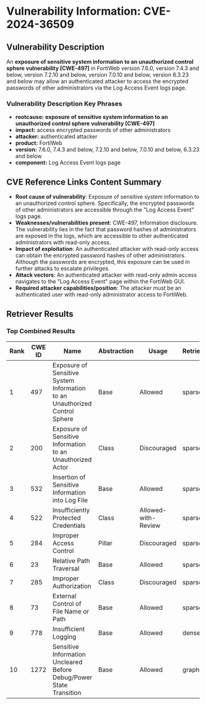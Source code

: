 # Vulnerability Information: CVE-2024-36509

## Vulnerability Description
An **exposure of sensitive system information to an unauthorized control sphere vulnerability [CWE-497]** in FortiWeb version 7.6.0, version 7.4.3 and below, version 7.2.10 and below, version 7.0.10 and below, version 6.3.23 and below may allow an authenticated attacker to access the encrypted passwords of other administrators via the Log Access Event logs page.

### Vulnerability Description Key Phrases
- **rootcause:** **exposure of sensitive system information to an unauthorized control sphere vulnerability [CWE-497]**
- **impact:** access encrypted passwords of other administrators
- **attacker:** authenticated attacker
- **product:** FortiWeb
- **version:** 7.6.0, 7.4.3 and below, 7.2.10 and below, 7.0.10 and below, 6.3.23 and below
- **component:** Log Access Event logs page

## CVE Reference Links Content Summary
- **Root cause of vulnerability**: Exposure of sensitive system information to an unauthorized control sphere. Specifically, the encrypted passwords of other administrators are accessible through the "Log Access Event" logs page.
- **Weaknesses/vulnerabilities present**: CWE-497, Information disclosure. The vulnerability lies in the fact that password hashes of administrators are exposed in the logs, which are accessible to other authenticated administrators with read-only access.
- **Impact of exploitation**: An authenticated attacker with read-only access can obtain the encrypted password hashes of other administrators. Although the passwords are encrypted, this exposure can be used in further attacks to escalate privileges.
- **Attack vectors**: An authenticated attacker with read-only admin access navigates to the "Log Access Event" page within the FortiWeb GUI.
- **Required attacker capabilities/position**: The attacker must be an authenticated user with read-only administrator access to FortiWeb.

## Retriever Results

### Top Combined Results

| Rank | CWE ID | Name | Abstraction | Usage  | Retrievers | Individual Scores |
|------|--------|------|-------------|-------|------------|-------------------|
| 1 | 497 | Exposure of Sensitive System Information to an Unauthorized Control Sphere | Base | Allowed | sparse | 0.491 |
| 2 | 200 | Exposure of Sensitive Information to an Unauthorized Actor | Class | Discouraged | sparse | 0.480 |
| 3 | 532 | Insertion of Sensitive Information into Log File | Base | Allowed | sparse | 0.472 |
| 4 | 522 | Insufficiently Protected Credentials | Class | Allowed-with-Review | sparse | 0.471 |
| 5 | 284 | Improper Access Control | Pillar | Discouraged | sparse | 0.448 |
| 6 | 23 | Relative Path Traversal | Base | Allowed | sparse | 0.444 |
| 7 | 285 | Improper Authorization | Class | Discouraged | sparse | 0.438 |
| 8 | 73 | External Control of File Name or Path | Base | Allowed | sparse | 0.433 |
| 9 | 778 | Insufficient Logging | Base | Allowed | dense | 0.596 |
| 10 | 1272 | Sensitive Information Uncleared Before Debug/Power State Transition | Base | Allowed | graph | 0.002 |

